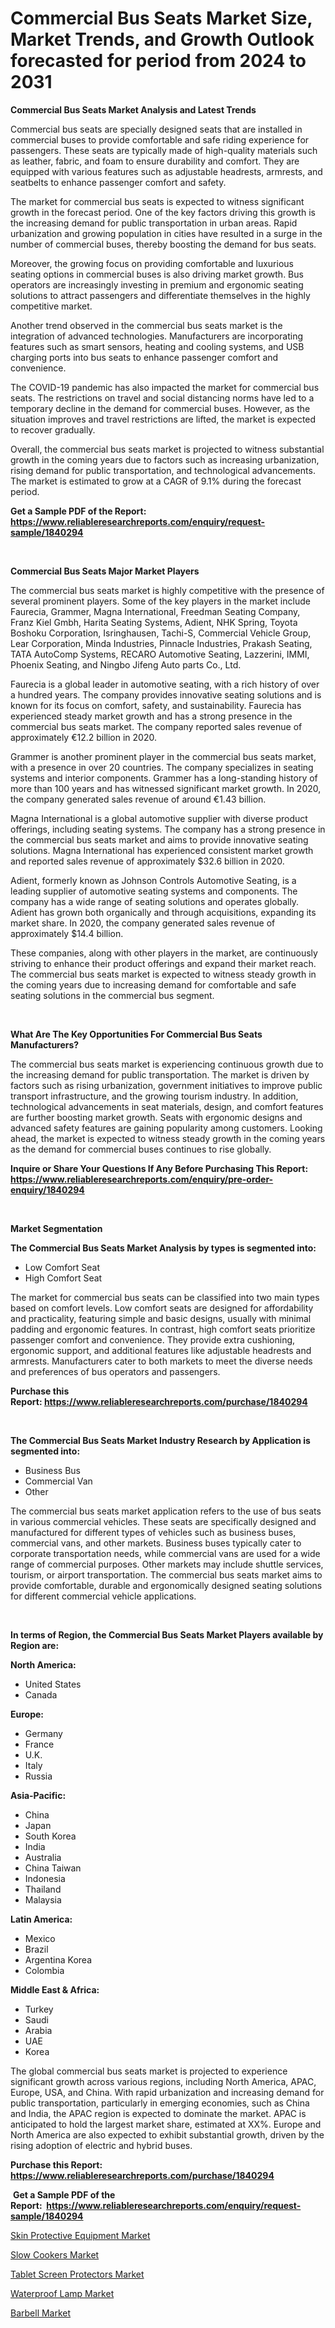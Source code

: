 <p><h1>Commercial Bus Seats Market Size, Market Trends, and Growth Outlook forecasted for period from 2024 to 2031</h1></p><p><strong>Commercial Bus Seats Market Analysis and Latest Trends</strong></p>
<p><p>Commercial bus seats are specially designed seats that are installed in commercial buses to provide comfortable and safe riding experience for passengers. These seats are typically made of high-quality materials such as leather, fabric, and foam to ensure durability and comfort. They are equipped with various features such as adjustable headrests, armrests, and seatbelts to enhance passenger comfort and safety.</p><p>The market for commercial bus seats is expected to witness significant growth in the forecast period. One of the key factors driving this growth is the increasing demand for public transportation in urban areas. Rapid urbanization and growing population in cities have resulted in a surge in the number of commercial buses, thereby boosting the demand for bus seats.</p><p>Moreover, the growing focus on providing comfortable and luxurious seating options in commercial buses is also driving market growth. Bus operators are increasingly investing in premium and ergonomic seating solutions to attract passengers and differentiate themselves in the highly competitive market.</p><p>Another trend observed in the commercial bus seats market is the integration of advanced technologies. Manufacturers are incorporating features such as smart sensors, heating and cooling systems, and USB charging ports into bus seats to enhance passenger comfort and convenience.</p><p>The COVID-19 pandemic has also impacted the market for commercial bus seats. The restrictions on travel and social distancing norms have led to a temporary decline in the demand for commercial buses. However, as the situation improves and travel restrictions are lifted, the market is expected to recover gradually.</p><p>Overall, the commercial bus seats market is projected to witness substantial growth in the coming years due to factors such as increasing urbanization, rising demand for public transportation, and technological advancements. The market is estimated to grow at a CAGR of 9.1% during the forecast period.</p></p>
<p><strong>Get a Sample PDF of the Report:&nbsp; <a href="https://www.reliableresearchreports.com/enquiry/request-sample/1840294">https://www.reliableresearchreports.com/enquiry/request-sample/1840294</a></strong></p>
<p>&nbsp;</p>
<p><strong>Commercial Bus Seats Major Market Players</strong></p>
<p><p>The commercial bus seats market is highly competitive with the presence of several prominent players. Some of the key players in the market include Faurecia, Grammer, Magna International, Freedman Seating Company, Franz Kiel Gmbh, Harita Seating Systems, Adient, NHK Spring, Toyota Boshoku Corporation, Isringhausen, Tachi-S, Commercial Vehicle Group, Lear Corporation, Minda Industries, Pinnacle Industries, Prakash Seating, TATA AutoComp Systems, RECARO Automotive Seating, Lazzerini, IMMI, Phoenix Seating, and Ningbo Jifeng Auto parts Co., Ltd.</p><p>Faurecia is a global leader in automotive seating, with a rich history of over a hundred years. The company provides innovative seating solutions and is known for its focus on comfort, safety, and sustainability. Faurecia has experienced steady market growth and has a strong presence in the commercial bus seats market. The company reported sales revenue of approximately €12.2 billion in 2020.</p><p>Grammer is another prominent player in the commercial bus seats market, with a presence in over 20 countries. The company specializes in seating systems and interior components. Grammer has a long-standing history of more than 100 years and has witnessed significant market growth. In 2020, the company generated sales revenue of around €1.43 billion.</p><p>Magna International is a global automotive supplier with diverse product offerings, including seating systems. The company has a strong presence in the commercial bus seats market and aims to provide innovative seating solutions. Magna International has experienced consistent market growth and reported sales revenue of approximately $32.6 billion in 2020.</p><p>Adient, formerly known as Johnson Controls Automotive Seating, is a leading supplier of automotive seating systems and components. The company has a wide range of seating solutions and operates globally. Adient has grown both organically and through acquisitions, expanding its market share. In 2020, the company generated sales revenue of approximately $14.4 billion.</p><p>These companies, along with other players in the market, are continuously striving to enhance their product offerings and expand their market reach. The commercial bus seats market is expected to witness steady growth in the coming years due to increasing demand for comfortable and safe seating solutions in the commercial bus segment.</p></p>
<p>&nbsp;</p>
<p><strong>What Are The Key Opportunities For Commercial Bus Seats Manufacturers?</strong></p>
<p><p>The commercial bus seats market is experiencing continuous growth due to the increasing demand for public transportation. The market is driven by factors such as rising urbanization, government initiatives to improve public transport infrastructure, and the growing tourism industry. In addition, technological advancements in seat materials, design, and comfort features are further boosting market growth. Seats with ergonomic designs and advanced safety features are gaining popularity among customers. Looking ahead, the market is expected to witness steady growth in the coming years as the demand for commercial buses continues to rise globally.</p></p>
<p><strong>Inquire or Share Your Questions If Any Before Purchasing This Report: <a href="https://www.reliableresearchreports.com/enquiry/pre-order-enquiry/1840294">https://www.reliableresearchreports.com/enquiry/pre-order-enquiry/1840294</a></strong></p>
<p>&nbsp;</p>
<p><strong>Market Segmentation</strong></p>
<p><strong>The Commercial Bus Seats Market Analysis by types is segmented into:</strong></p>
<p><ul><li>Low Comfort Seat</li><li>High Comfort Seat</li></ul></p>
<p><p>The market for commercial bus seats can be classified into two main types based on comfort levels. Low comfort seats are designed for affordability and practicality, featuring simple and basic designs, usually with minimal padding and ergonomic features. In contrast, high comfort seats prioritize passenger comfort and convenience. They provide extra cushioning, ergonomic support, and additional features like adjustable headrests and armrests. Manufacturers cater to both markets to meet the diverse needs and preferences of bus operators and passengers.</p></p>
<p><strong>Purchase this Report:&nbsp;<a href="https://www.reliableresearchreports.com/purchase/1840294">https://www.reliableresearchreports.com/purchase/1840294</a></strong></p>
<p>&nbsp;</p>
<p><strong>The Commercial Bus Seats Market Industry Research by Application is segmented into:</strong></p>
<p><ul><li>Business Bus</li><li>Commercial Van</li><li>Other</li></ul></p>
<p><p>The commercial bus seats market application refers to the use of bus seats in various commercial vehicles. These seats are specifically designed and manufactured for different types of vehicles such as business buses, commercial vans, and other markets. Business buses typically cater to corporate transportation needs, while commercial vans are used for a wide range of commercial purposes. Other markets may include shuttle services, tourism, or airport transportation. The commercial bus seats market aims to provide comfortable, durable and ergonomically designed seating solutions for different commercial vehicle applications.</p></p>
<p>&nbsp;</p>
<p><strong>In terms of Region, the Commercial Bus Seats Market Players available by Region are:</strong></p>
<p>
    <p> <strong> North America: </strong>
        <ul>
            <li>United States</li>
            <li>Canada</li>
        </ul>
        </p> 
    <p> <strong> Europe: </strong>
        <ul>
            <li>Germany</li>
            <li>France</li>
            <li>U.K.</li>
            <li>Italy</li>
            <li>Russia</li>
        </ul>
        </p> 
    <p> <strong> Asia-Pacific: </strong>
        <ul>
            <li>China</li>
            <li>Japan</li>
            <li>South Korea</li>
            <li>India</li>
            <li>Australia</li>
            <li>China Taiwan</li>
            <li>Indonesia</li>
            <li>Thailand</li>
            <li>Malaysia</li>
        </ul>
        </p> 
    <p> <strong> Latin America: </strong>
        <ul>
            <li>Mexico</li>
            <li>Brazil</li>
            <li>Argentina Korea</li>
            <li>Colombia</li>
        </ul>
        </p> 
    <p> <strong> Middle East & Africa: </strong>
        <ul>
            <li>Turkey</li>
            <li>Saudi</li>
            <li>Arabia</li>
            <li>UAE</li>
            <li>Korea</li>
        </ul>
    </p>
    </p>
<p><p>The global commercial bus seats market is projected to experience significant growth across various regions, including North America, APAC, Europe, USA, and China. With rapid urbanization and increasing demand for public transportation, particularly in emerging economies, such as China and India, the APAC region is expected to dominate the market. APAC is anticipated to hold the largest market share, estimated at XX%. Europe and North America are also expected to exhibit substantial growth, driven by the rising adoption of electric and hybrid buses.</p></p>
<p><strong>Purchase this Report: <a href="https://www.reliableresearchreports.com/purchase/1840294">https://www.reliableresearchreports.com/purchase/1840294</a></strong></p>
<p>&nbsp;<strong>Get a Sample PDF of the Report:&nbsp;&nbsp;<a href="https://www.reliableresearchreports.com/enquiry/request-sample/1840294">https://www.reliableresearchreports.com/enquiry/request-sample/1840294</a></strong></p>
<p><strong></strong></p>
<p><p><a href="https://github.com/Chiragrp22/Market-Research-Report-List-2/blob/main/skin-protective-equipment-market.md">Skin Protective Equipment Market</a></p><p><a href="https://github.com/Chiragrp23/Market-Research-Report-List-2/blob/main/slow-cookers-market.md">Slow Cookers Market</a></p><p><a href="https://github.com/Chiragrp25/Market-Research-Report-List-2/blob/main/tablet-screen-protectors-market.md">Tablet Screen Protectors Market</a></p><p><a href="https://github.com/Chiragrp24/Market-Research-Report-List-2/blob/main/waterproof-lamp-market.md">Waterproof Lamp Market</a></p><p><a href="https://github.com/YashRP12/Market-Research-Report-List-2/blob/main/barbell-market.md">Barbell Market</a></p></p>